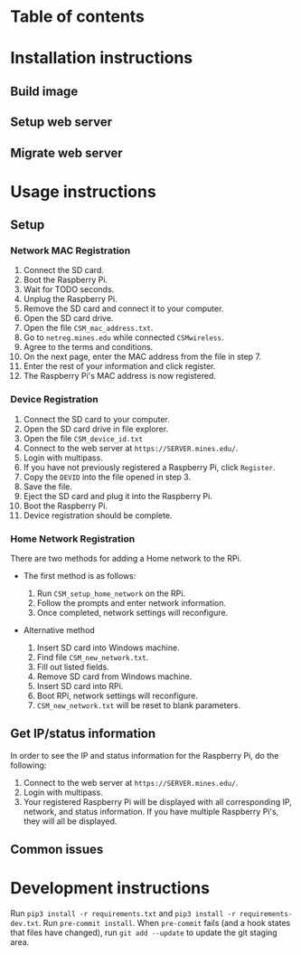 # Table of contents

# Installation instructions
## Build image


## Setup web server


## Migrate web server


# Usage instructions
## Setup
### Network MAC Registration
1. Connect the SD card.
2. Boot the Raspberry Pi.
3. Wait for TODO seconds.
4. Unplug the Raspberry Pi.
5. Remove the SD card and connect it to your computer.
6. Open the SD card drive.
7. Open the file `CSM_mac_address.txt`.
8. Go to `netreg.mines.edu` while connected `CSMwireless`.
9. Agree to the terms and conditions.
10. On the next page, enter the MAC address from the file in step 7.
11. Enter the rest of your information and click register.
12. The Raspberry Pi's MAC address is now registered. 

### Device Registration
1. Connect the SD card to your computer.
2. Open the SD card drive in file explorer.
3. Open the file `CSM_device_id.txt`
4. Connect to the web server at `https://SERVER.mines.edu/`. 
5. Login with multipass.
6. If you have not previously registered a Raspberry Pi, click `Register`.
7. Copy the `DEVID` into the file opened in step 3.
8. Save the file.
9. Eject the SD card and plug it into the Raspberry Pi.
10. Boot the Raspberry Pi. 
11. Device registration should be complete.

### Home Network Registration
There are two methods for adding a Home network to the RPi.
- The first method is as follows:
  1. Run `CSM_setup_home_network` on the RPi.
  2. Follow the prompts and enter network information.
  3. Once completed, network settings will reconfigure.

- Alternative method
  1. Insert SD card into Windows machine.
  2. Find file `CSM_new_network.txt`.
  3. Fill out listed fields.
  4. Remove SD card from Windows machine.
  5. Insert SD card into RPi.
  6. Boot RPi, network settings will reconfigure.
  7. `CSM_new_network.txt` will be reset to blank parameters.

## Get IP/status information
In order to see the IP and status information for the Raspberry Pi, do the following:
1. Connect to the web server at `https://SERVER.mines.edu/`. 
2. Login with multipass.
3. Your registered Raspberry Pi will be displayed with all corresponding IP, network, and status information.
   If you have multiple Raspberry Pi's, they will all be displayed.

## Common issues

# Development instructions
Run `pip3 install -r requirements.txt` and `pip3 install -r requirements-dev.txt`.
Run `pre-commit install`.
When `pre-commit` fails (and a hook states that files have changed), run `git add --update` to update the git staging area.
